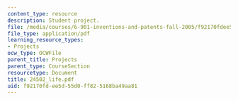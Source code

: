 ```yaml
---
content_type: resource
description: Student project.
file: /media/courses/6-901-inventions-and-patents-fall-2005/f92170fdee5d55d0ff825168ba49aa81_24502_life.pdf
file_type: application/pdf
learning_resource_types:
- Projects
ocw_type: OCWFile
parent_title: Projects
parent_type: CourseSection
resourcetype: Document
title: 24502_life.pdf
uid: f92170fd-ee5d-55d0-ff82-5168ba49aa81
---
```

